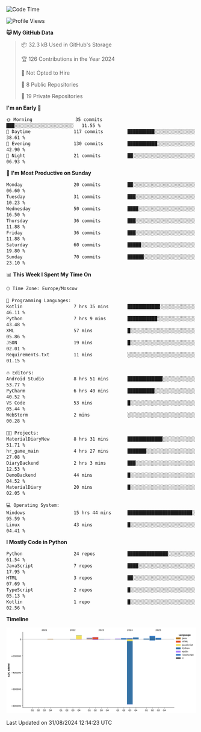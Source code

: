 <!--START_SECTION:waka-->
![Code Time](http://img.shields.io/badge/Code%20Time-497%20hrs%209%20mins-blue)

![Profile Views](http://img.shields.io/badge/Profile%20Views-3-blue)

**🐱 My GitHub Data** 

> 📦 32.3 kB Used in GitHub's Storage 
 > 
> 🏆 126 Contributions in the Year 2024
 > 
> 🚫 Not Opted to Hire
 > 
> 📜 8 Public Repositories 
 > 
> 🔑 19 Private Repositories 
 > 
**I'm an Early 🐤** 

```text
🌞 Morning                35 commits          ███░░░░░░░░░░░░░░░░░░░░░░   11.55 % 
🌆 Daytime                117 commits         ██████████░░░░░░░░░░░░░░░   38.61 % 
🌃 Evening                130 commits         ███████████░░░░░░░░░░░░░░   42.90 % 
🌙 Night                  21 commits          ██░░░░░░░░░░░░░░░░░░░░░░░   06.93 % 
```
📅 **I'm Most Productive on Sunday** 

```text
Monday                   20 commits          ██░░░░░░░░░░░░░░░░░░░░░░░   06.60 % 
Tuesday                  31 commits          ███░░░░░░░░░░░░░░░░░░░░░░   10.23 % 
Wednesday                50 commits          ████░░░░░░░░░░░░░░░░░░░░░   16.50 % 
Thursday                 36 commits          ███░░░░░░░░░░░░░░░░░░░░░░   11.88 % 
Friday                   36 commits          ███░░░░░░░░░░░░░░░░░░░░░░   11.88 % 
Saturday                 60 commits          █████░░░░░░░░░░░░░░░░░░░░   19.80 % 
Sunday                   70 commits          ██████░░░░░░░░░░░░░░░░░░░   23.10 % 
```


📊 **This Week I Spent My Time On** 

```text
🕑︎ Time Zone: Europe/Moscow

💬 Programming Languages: 
Kotlin                   7 hrs 35 mins       ████████████░░░░░░░░░░░░░   46.11 % 
Python                   7 hrs 9 mins        ███████████░░░░░░░░░░░░░░   43.48 % 
XML                      57 mins             █░░░░░░░░░░░░░░░░░░░░░░░░   05.86 % 
JSON                     19 mins             █░░░░░░░░░░░░░░░░░░░░░░░░   02.01 % 
Requirements.txt         11 mins             ░░░░░░░░░░░░░░░░░░░░░░░░░   01.15 % 

🔥 Editors: 
Android Studio           8 hrs 51 mins       █████████████░░░░░░░░░░░░   53.77 % 
PyCharm                  6 hrs 40 mins       ██████████░░░░░░░░░░░░░░░   40.52 % 
VS Code                  53 mins             █░░░░░░░░░░░░░░░░░░░░░░░░   05.44 % 
WebStorm                 2 mins              ░░░░░░░░░░░░░░░░░░░░░░░░░   00.28 % 

🐱‍💻 Projects: 
MaterialDiaryNew         8 hrs 31 mins       █████████████░░░░░░░░░░░░   51.71 % 
hr_game_main             4 hrs 27 mins       ███████░░░░░░░░░░░░░░░░░░   27.08 % 
DiaryBackend             2 hrs 3 mins        ███░░░░░░░░░░░░░░░░░░░░░░   12.53 % 
DemoBackend              44 mins             █░░░░░░░░░░░░░░░░░░░░░░░░   04.52 % 
MaterialDiary            20 mins             █░░░░░░░░░░░░░░░░░░░░░░░░   02.05 % 

💻 Operating System: 
Windows                  15 hrs 44 mins      ████████████████████████░   95.59 % 
Linux                    43 mins             █░░░░░░░░░░░░░░░░░░░░░░░░   04.41 % 
```

**I Mostly Code in Python** 

```text
Python                   24 repos            ███████████████░░░░░░░░░░   61.54 % 
JavaScript               7 repos             ████░░░░░░░░░░░░░░░░░░░░░   17.95 % 
HTML                     3 repos             ██░░░░░░░░░░░░░░░░░░░░░░░   07.69 % 
TypeScript               2 repos             █░░░░░░░░░░░░░░░░░░░░░░░░   05.13 % 
Kotlin                   1 repo              █░░░░░░░░░░░░░░░░░░░░░░░░   02.56 % 
```



**Timeline**

![Lines of Code chart](https://raw.githubusercontent.com/adlemx/adlemx/main/assets/bar_graph.png)


 Last Updated on 31/08/2024 12:14:23 UTC
<!--END_SECTION:waka-->
